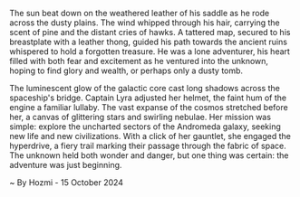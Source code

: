 
The sun beat down on the weathered leather of his saddle as he rode across the dusty plains. The wind whipped through his hair, carrying the scent of pine and the distant cries of hawks. A tattered map, secured to his breastplate with a leather thong, guided his path towards the ancient ruins whispered to hold a forgotten treasure. He was a lone adventurer, his heart filled with both fear and excitement as he ventured into the unknown, hoping to find glory and wealth, or perhaps only a dusty tomb. 

The luminescent glow of the galactic core cast long shadows across the spaceship's bridge. Captain Lyra adjusted her helmet, the faint hum of the engine a familiar lullaby. The vast expanse of the cosmos stretched before her, a canvas of glittering stars and swirling nebulae. Her mission was simple: explore the uncharted sectors of the Andromeda galaxy, seeking new life and new civilizations. With a click of her gauntlet, she engaged the hyperdrive, a fiery trail marking their passage through the fabric of space. The unknown held both wonder and danger, but one thing was certain: the adventure was just beginning. 

~ By Hozmi - 15 October 2024
